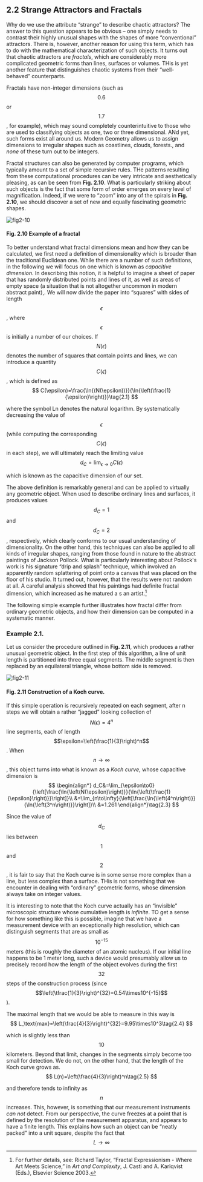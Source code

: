 ## 2.2	Strange Attractors and Fractals

Why do we use the attribute “strange” to describe chaotic attractors? The answer to this question appears to be obvious – one simply needs to contrast their highly unusual shapes with the shapes of more “conventional” attractors. There is, however, another reason for using this term, which has to do with the mathematical characterization of such objects. It turns out that chaotic attractors are *fractals*, which are considerably more complicated geometric forms than lines, surfaces or volumes. THis is yet another feature that distinguishes chaotic systems from their “well-behaved” counterparts.

Fractals have non-integer dimensions (such as $$0.6$$ or $$1.7$$, for example), which may sound completely counterintuitive to those who are used to classifying objects as one, two or three dimensional. ANd yet, such forms exist all around us. Modern Geometry allows us to assign dimensions to irregular shapes such as coastlines, clouds, forests., and *none* of these turn out to be integers.

Fractal structures can also be generated by computer programs, which typically amount to a set of simple recursive rules. THe patterns resulting from these computational procedures can be very intricate and aesthetically pleasing, as can be seen from __Fig. 2.10__. What is particularly striking about such objects is the fact that some form of order emerges on every level of magnification. Indeed, if we were to “zoom” into any of the spirals in __Fig. 2.10__, we should discover a set of new and equally fascinating geometric shapes.

![fig2-10](ch02/ch02-fig10.png)
#### Fig. 2.10 Example of a fractal

To better understand what fractal dimensions mean and how they can be calculated, we first need a definition of dimensionality which is broader than the traditional Euclidean one. While there are a number of such definitions, in the following we will focus on one which is known as *capacitive dimension*. In describing this notion, it is helpful to imagine a sheet of paper that has randomly distributed points and lines of it, as well as areas of empty space (a situation that is not altogether uncommon in modern abstract paint),. We will now divide the paper into “squares” with sides of length $$\epsilon$$, where $$\epsilon$$ is initially a number of our choices. If $$N(\epsilon)$$ denotes the number of squares that contain points and lines, we can introduce a quantity $$C(\epsilon)$$, which is defined as
$$
C(\epsilon)=\frac{\ln{(N(\epsilon))}}{\ln{\left(\frac{1}{\epsilon}\right)}}\tag{2.1}
$$

where the symbol Ln denotes the natural logarithm. By systematically decreasing the value of $$\epsilon$$ (while computing the corresponding $$C(\epsilon)$$ in each step), we will ultimately reach the limiting value
$$
d_C=\lim_{\epsilon\to0}{C(\epsilon)}\tag{2.2}
$$

which is known as the capacitive dimension of our set.

The above definition is remarkably general and can be applied to virtually any geometric object. When used to describe ordinary lines and surfaces, it produces values $$d_C=1$$ and $$d_C=2$$, respectively, which clearly conforms to our usual understanding of dimensionality. On the other hand, this techniques can also be applied to all kinds of irregular shapes, ranging from those found in nature to the abstract paintings of Jackson Pollock. What is particularly interesting about Pollock's work is his signature “drip and splash” technique, which involved an apparently random splattering of point onto a canvas that was placed on the floor of his studio. It turned out, however, that the results were not random at all. A careful analysis showed that his paintings had definite fractal dimension, which increased as he matured a s an artist.[^2]

The following simple example further illustrates how fractal differ from ordinary geometric objects, and how their dimension can be computed in a systematic manner.

### Example 2.1. 
Let us consider the procedure outlined in __Fig. 2.11__, which produces a rather unusual geometric object. In the first step of this algorithm, a line of unit length is partitioned into three equal segments. The middle segment is then replaced by an equilateral triangle, whose bottom side is removed.

![fig2-11](ch02/ch02-fig11.png)
#### Fig. 2.11 Construction of a Koch curve.

If this  simple operation is recursively repeated on each segment, after n steps we will obtain a rather “jagged” looking collection of $$N(\epsilon)=4^n$$ line segments, each of length $$\epsilon=\left(\frac{1}{3}\right)^n$$. When $$n\to\infty$$, this object turns into what is known as a *Koch curve*, whose capacitive dimension is
$$
\begin{align*}
d_C&=\lim_{\epsilon\to0}{\left[\frac{\ln{\left(N(\epsilon)\right)}}{\ln{\left(\tfrac{1}{\epsilon}\right)}}\right]}\\
&=\lim_{n\to\infty}{\left[\frac{\ln{\left(4^n\right)}}{\ln{\left(3^n\right)}}\right]}\\
&=1.261
\end{align*}\tag{2.3}
$$

Since the value of $$d_C$$ lies between $$1$$ and $$2$$, it is fair to say that the Koch curve is in some sense more complex than a line, but less complex than a surface. THis is not something that we encounter in dealing with “ordinary” geometric forms, whose dimension always take on integer values.

It is interesting to note that the Koch curve actually has an “invisible” microscopic structure whose cumulative length is *infinite*. TO get a sense for how something like this is possible, imagine that we have  a measurement device with an exceptionally high resolution, which can distinguish segments that are as small as $$10^{-15}$$ meters (this is roughly the diameter of an atomic nucleus). If our initial line happens to be 1 meter long, such a device would presumably allow us to precisely record how the length of the object evolves during the first $$32$$ steps of the construction process (since $$\left(\tfrac{1}{3}\right)^{32}=0.54\times10^{-15}$$).

The maximal length that we would be able to measure in this way is
$$
L_\text{max}=\left(\frac{4}{3}\right)^{32}=9.95\times10^3\tag{2.4}
$$

which is slightly less than $$10$$ kilometers. Beyond that limit, changes in the segments simply become too small for detection. We do not, on the other hand, that the length of the Koch curve grows as.
$$
L(n)=\left(\frac{4}{3}\right)^n\tag{2.5}
$$

and therefore tends to infinity as $$n$$ increases. This, however, is something that our measurement instruments *can not* detect. From our perspective, the curve freezes at a point that is defined by the resolution of the measurement apparatus, and appears to have a finite length. This explains how such an object can be “neatly packed” into a unit square, despite the fact that $$L\to\infty$$

[^2]: For further details, see: Richard Taylor, “Fractal Expressionism - Where Art Meets Science,” in *Art and Complexity*, J. Casti and A. Karlqvist (Eds.), Elsevier Science 2003.